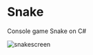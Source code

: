# Snake
Console game Snake on C#

![snakescreen](https://cloud.githubusercontent.com/assets/16411126/19976686/e3f07d2c-a201-11e6-8562-6fd860477282.jpg)
